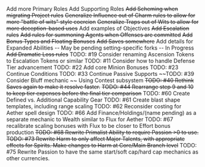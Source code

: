 Add more Primary Roles
Add Supporting Roles
~~Add Scheming when migrating Project rules~~
~~Generalize Influence out of Charm rules to allow for more "battle of wits" style coercion~~
~~Generalize Traps out of Wits to allow for more deception-based uses~~
Add examples of Objectives
~~Add Escalation rules~~
~~Add rules for summoning Agents when Offenses are committed~~
~~Add Bonus Types and Floating Bonuses~~
~~Add Saves somewhere~~
Add details for Expanded Abilities -- May be pending setting-specific forks -- In Progress
~~Add Dramatic Loss rules~~
TODO: #19 Consider renaming Ascension Tokens to Escalation Tokens or similar
TODO: #11 Consider how to handle Defense Tier advancement
TODO: #22 Add core Minion Bonuses
TODO: #23 Continue Conditions
TODO: #33 Continue Passive Supports
~~TODO: #39 Consider Bluff mechanic ~~ Using Contest subsystem
~~TODO: #40 Rethink Saves again to make it resolve faster.~~
~~TODO: #44 Rearrange step 9 and 10 to keep tier expenses before the final tier comparison~~
TODO: #60 Create Defined vs. Additional Capability Gear
TODO: #61 Create blast shape templates, including range scaling
TODO: #62 Reconsider costing for Aether spell design
TODO: #66 Add Finance/Holdings/(name pending) as a separate mechanic to Wealth similar to Flux for Aether
TODO: #67 recalibrate scaling bonuses with Flux to be closer to Effort bonus production
~~TODO: #68 Rewrite Primalist Ability to require Passion >0 to use.~~
~~TODO: #73 Rewrite Harm to only affect Major Talents, with appropriate effects for Spirits. Make changes to Harm at Core/Main Branch level~~
TODO: #75 Rewrite Passion to have the same start/soft cap/hard cap mechanics as other currencies.